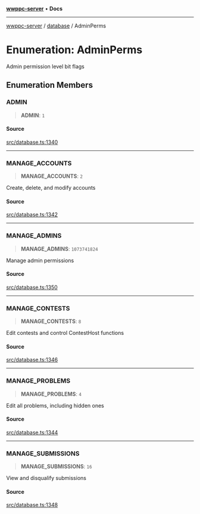 [**wwppc-server**](../../README.md) • **Docs**

***

[wwppc-server](../../modules.md) / [database](../README.md) / AdminPerms

# Enumeration: AdminPerms

Admin permission level bit flags

## Enumeration Members

### ADMIN

> **ADMIN**: `1`

#### Source

[src/database.ts:1340](https://github.com/WWPPC/WWPPC-server/blob/5af5647ee3617fa27e87b8a991f7e99d942ffb71/src/database.ts#L1340)

***

### MANAGE\_ACCOUNTS

> **MANAGE\_ACCOUNTS**: `2`

Create, delete, and modify accounts

#### Source

[src/database.ts:1342](https://github.com/WWPPC/WWPPC-server/blob/5af5647ee3617fa27e87b8a991f7e99d942ffb71/src/database.ts#L1342)

***

### MANAGE\_ADMINS

> **MANAGE\_ADMINS**: `1073741824`

Manage admin permissions

#### Source

[src/database.ts:1350](https://github.com/WWPPC/WWPPC-server/blob/5af5647ee3617fa27e87b8a991f7e99d942ffb71/src/database.ts#L1350)

***

### MANAGE\_CONTESTS

> **MANAGE\_CONTESTS**: `8`

Edit contests and control ContestHost functions

#### Source

[src/database.ts:1346](https://github.com/WWPPC/WWPPC-server/blob/5af5647ee3617fa27e87b8a991f7e99d942ffb71/src/database.ts#L1346)

***

### MANAGE\_PROBLEMS

> **MANAGE\_PROBLEMS**: `4`

Edit all problems, including hidden ones

#### Source

[src/database.ts:1344](https://github.com/WWPPC/WWPPC-server/blob/5af5647ee3617fa27e87b8a991f7e99d942ffb71/src/database.ts#L1344)

***

### MANAGE\_SUBMISSIONS

> **MANAGE\_SUBMISSIONS**: `16`

View and disqualify submissions

#### Source

[src/database.ts:1348](https://github.com/WWPPC/WWPPC-server/blob/5af5647ee3617fa27e87b8a991f7e99d942ffb71/src/database.ts#L1348)
